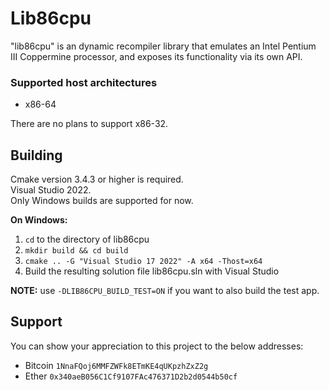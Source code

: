 # Lib86cpu

"lib86cpu" is an dynamic recompiler library that emulates an Intel Pentium III Coppermine processor, and exposes its functionality
via its own API.

### Supported host architectures
- x86-64

There are no plans to support x86-32.

## Building

Cmake version 3.4.3 or higher is required.\
Visual Studio 2022.\
Only Windows builds are supported for now.

**On Windows:**

1. `cd` to the directory of lib86cpu
2. `mkdir build && cd build`
3. `cmake .. -G "Visual Studio 17 2022" -A x64 -Thost=x64`
4. Build the resulting solution file lib86cpu.sln with Visual Studio

**NOTE:** use `-DLIB86CPU_BUILD_TEST=ON` if you want to also build the test app.

## Support

You can show your appreciation to this project to the below addresses:
- Bitcoin `1NnaFQoj6MMFZWFk8ETmKE4qUKpzhZxZ2g`
- Ether   `0x340aeB056C1Cf9107FAc476371D2b2d0544b50cf`
